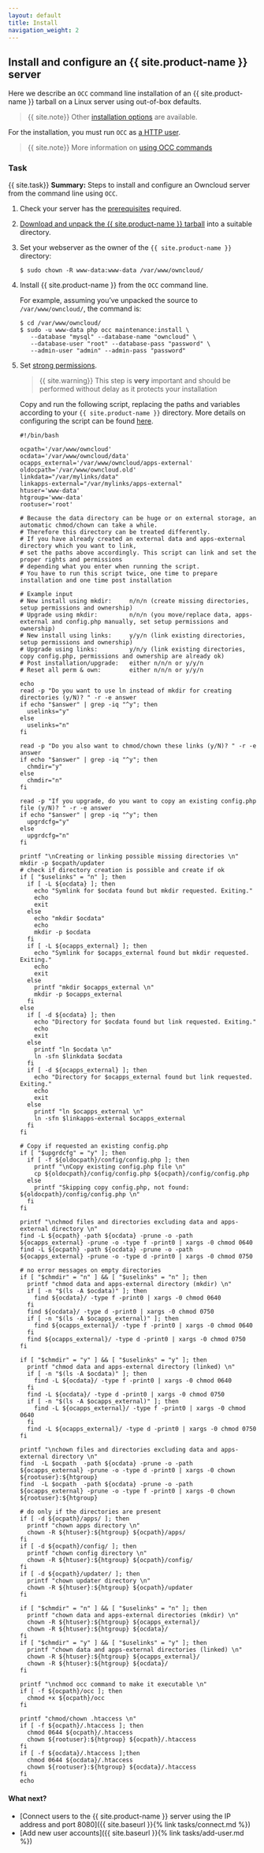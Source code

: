 ```yaml
---
layout: default
title: Install
navigation_weight: 2
---
```


## Install and configure an {{ site.product-name }} server
Here we describe an `OCC` command line installation of an {{ site.product-name }} tarball on a Linux server using out-of-box defaults.

> {{ site.note}} Other [installation options](https://doc.owncloud.org/server/10.0/admin_manual/installation/) are available.

For the installation, you must run `OCC` as [a HTTP user](https://doc.owncloud.org/server/10.0/admin_manual/configuration/server/occ_command.html#http-user-label).

> {{ site.note}} More information on [using OCC commands](https://doc.owncloud.org/server/10.0/admin_manual/configuration/server/occ_apps_command.html?highlight=occ)

### Task
{{ site.task}} **Summary:**
Steps to install and configure an Owncloud server from the command line using `OCC`.

1. Check your server has the [prerequisites](https://doc.owncloud.org/server/10.0/admin_manual/installation/source_installation.html#prerequisites-label) required.

2. [Download and unpack the {{ site.product-name }} tarball](https://owncloud.org/download/#owncloud-server-tar-ball) into a suitable directory.
3. Set your webserver as the owner of the `{{ site.product-name }}` directory:

    ```text
    $ sudo chown -R www-data:www-data /var/www/owncloud/
    ```

4. Install {{ site.product-name }} from the `OCC` command line.

    For example, assuming you’ve unpacked the source to `/var/www/owncloud/`, the command is:

    ```text
    $ cd /var/www/owncloud/
    $ sudo -u www-data php occ maintenance:install \
       --database "mysql" --database-name "owncloud" \
       --database-user "root" --database-pass "password" \
       --admin-user "admin" --admin-pass "password"
   ```

5. Set [strong permissions](https://doc.owncloud.org/server/10.0/admin_manual/installation/source_installation.html#strong-perms-label).

    > {{ site.warning}} This step is **very** important and should be performed without delay as it protects your installation

    Copy and run the following script, replacing the paths and variables according to your `{{ site.product-name }}` directory. More details on configuring the script can be found [here](https://doc.owncloud.org/server/10.0/admin_manual/installation/installation_wizard.html#post-installation-steps-label).

    ```text
    #!/bin/bash

    ocpath='/var/www/owncloud'
    ocdata='/var/www/owncloud/data'
    ocapps_external='/var/www/owncloud/apps-external'
    oldocpath='/var/www/owncloud.old'
    linkdata="/var/mylinks/data"
    linkapps-external="/var/mylinks/apps-external"
    htuser='www-data'
    htgroup='www-data'
    rootuser='root'

    # Because the data directory can be huge or on external storage, an automatic chmod/chown can take a while.
    # Therefore this directory can be treated differently.
    # If you have already created an external data and apps-external directory which you want to link,
    # set the paths above accordingly. This script can link and set the proper rights and permissions
    # depending what you enter when running the script.
    # You have to run this script twice, one time to prepare installation and one time post installation

    # Example input
    # New install using mkdir:     n/n/n (create missing directories, setup permissions and ownership)
    # Upgrade using mkdir:         n/n/n (you move/replace data, apps-external and config.php manually, set setup permissions and ownership)
    # New install using links:     y/y/n (link existing directories, setup permissions and ownership)
    # Upgrade using links:         y/n/y (link existing directories, copy config.php, permissions and ownership are already ok)
    # Post installation/upgrade:   either n/n/n or y/y/n
    # Reset all perm & own:        either n/n/n or y/y/n

    echo
    read -p "Do you want to use ln instead of mkdir for creating directories (y/N)? " -r -e answer
    if echo "$answer" | grep -iq "^y"; then
      uselinks="y"
    else
      uselinks="n"
    fi

    read -p "Do you also want to chmod/chown these links (y/N)? " -r -e answer
    if echo "$answer" | grep -iq "^y"; then
      chmdir="y"
    else
      chmdir="n"
    fi

    read -p "If you upgrade, do you want to copy an existing config.php file (y/N)? " -r -e answer
    if echo "$answer" | grep -iq "^y"; then
      upgrdcfg="y"
    else
      upgrdcfg="n"
    fi

    printf "\nCreating or linking possible missing directories \n"
    mkdir -p $ocpath/updater
    # check if directory creation is possible and create if ok
    if [ "$uselinks" = "n" ]; then
      if [ -L ${ocdata} ]; then
        echo "Symlink for $ocdata found but mkdir requested. Exiting."
        echo
        exit
      else
        echo "mkdir $ocdata"
        echo
        mkdir -p $ocdata
      fi
      if [ -L ${ocapps_external} ]; then
        echo "Symlink for $ocapps_external found but mkdir requested. Exiting."
        echo
        exit
      else
        printf "mkdir $ocapps_external \n"
        mkdir -p $ocapps_external
      fi
    else
      if [ -d ${ocdata} ]; then
        echo "Directory for $ocdata found but link requested. Exiting."
        echo
        exit
      else
        printf "ln $ocdata \n"
        ln -sfn $linkdata $ocdata
      fi
      if [ -d ${ocapps_external} ]; then
        echo "Directory for $ocapps_external found but link requested. Exiting."
        echo
        exit
      else
        printf "ln $ocapps_external \n"
        ln -sfn $linkapps-external $ocapps_external
      fi
    fi

    # Copy if requested an existing config.php
    if [ "$upgrdcfg" = "y" ]; then
      if [ -f ${oldocpath}/config/config.php ]; then
        printf "\nCopy existing config.php file \n"
        cp ${oldocpath}/config/config.php ${ocpath}/config/config.php
      else
        printf "Skipping copy config.php, not found: ${oldocpath}/config/config.php \n"
      fi
    fi

    printf "\nchmod files and directories excluding data and apps-external directory \n"
    find -L ${ocpath} -path ${ocdata} -prune -o -path ${ocapps_external} -prune -o -type f -print0 | xargs -0 chmod 0640
    find -L ${ocpath} -path ${ocdata} -prune -o -path ${ocapps_external} -prune -o -type d -print0 | xargs -0 chmod 0750

    # no error messages on empty directories
    if [ "$chmdir" = "n" ] && [ "$uselinks" = "n" ]; then
      printf "chmod data and apps-external directory (mkdir) \n"
      if [ -n "$(ls -A $ocdata)" ]; then
        find ${ocdata}/ -type f -print0 | xargs -0 chmod 0640
      fi
      find ${ocdata}/ -type d -print0 | xargs -0 chmod 0750
      if [ -n "$(ls -A $ocapps_external)" ]; then
        find ${ocapps_external}/ -type f -print0 | xargs -0 chmod 0640
      fi
      find ${ocapps_external}/ -type d -print0 | xargs -0 chmod 0750
    fi

    if [ "$chmdir" = "y" ] && [ "$uselinks" = "y" ]; then
      printf "chmod data and apps-external directory (linked) \n"
      if [ -n "$(ls -A $ocdata)" ]; then
        find -L ${ocdata}/ -type f -print0 | xargs -0 chmod 0640
      fi
      find -L ${ocdata}/ -type d -print0 | xargs -0 chmod 0750
      if [ -n "$(ls -A $ocapps_external)" ]; then
        find -L ${ocapps_external}/ -type f -print0 | xargs -0 chmod 0640
      fi
      find -L ${ocapps_external}/ -type d -print0 | xargs -0 chmod 0750
    fi

    printf "\nchown files and directories excluding data and apps-external directory \n"
    find  -L $ocpath  -path ${ocdata} -prune -o -path ${ocapps_external} -prune -o -type d -print0 | xargs -0 chown ${rootuser}:${htgroup}
    find  -L $ocpath  -path ${ocdata} -prune -o -path ${ocapps_external} -prune -o -type f -print0 | xargs -0 chown ${rootuser}:${htgroup}

    # do only if the directories are present
    if [ -d ${ocpath}/apps/ ]; then
      printf "chown apps directory \n"
      chown -R ${htuser}:${htgroup} ${ocpath}/apps/
    fi
    if [ -d ${ocpath}/config/ ]; then
      printf "chown config directory \n"
      chown -R ${htuser}:${htgroup} ${ocpath}/config/
    fi
    if [ -d ${ocpath}/updater/ ]; then
      printf "chown updater directory \n"
      chown -R ${htuser}:${htgroup} ${ocpath}/updater
    fi

    if [ "$chmdir" = "n" ] && [ "$uselinks" = "n" ]; then
      printf "chown data and apps-external directories (mkdir) \n"
      chown -R ${htuser}:${htgroup} ${ocapps_external}/
      chown -R ${htuser}:${htgroup} ${ocdata}/
    fi
    if [ "$chmdir" = "y" ] && [ "$uselinks" = "y" ]; then
      printf "chown data and apps-external directories (linked) \n"
      chown -R ${htuser}:${htgroup} ${ocapps_external}/
      chown -R ${htuser}:${htgroup} ${ocdata}/
    fi

    printf "\nchmod occ command to make it executable \n"
    if [ -f ${ocpath}/occ ]; then
      chmod +x ${ocpath}/occ
    fi

    printf "chmod/chown .htaccess \n"
    if [ -f ${ocpath}/.htaccess ]; then
      chmod 0644 ${ocpath}/.htaccess
      chown ${rootuser}:${htgroup} ${ocpath}/.htaccess
    fi
    if [ -f ${ocdata}/.htaccess ];then
      chmod 0644 ${ocdata}/.htaccess
      chown ${rootuser}:${htgroup} ${ocdata}/.htaccess
    fi
    echo
    ```

#### What next?

- [Connect users to the {{ site.product-name }} server using the IP address and port 8080]({{ site.baseurl }}{% link tasks/connect.md %})
- [Add new user accounts]({{ site.baseurl }}{% link tasks/add-user.md %})
